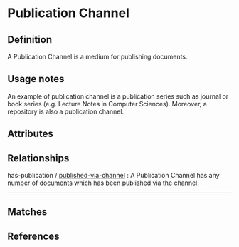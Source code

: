 # Publication Channel

## Definition
A Publication Channel is a medium for publishing documents. 

## Usage notes
An example of publication channel is a publication series such as journal or book series (e.g. Lecture Notes in Computer Sciences). Moreover, a repository is also a publication channel. 

## Attributes

## Relationships

<a name="rel__has-publication">has-publication</a> / [published-via-channel](../entities/Document.md#user-content-rel__published-via-channel) : A Publication Channel has any number of [documents](../entities/Document.md) which has been published via the channel.

---
## Matches

## References

